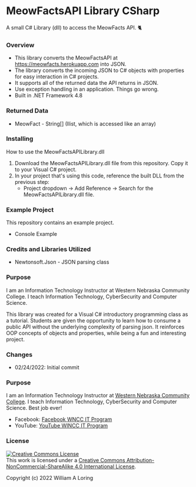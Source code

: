 # MeowFactsAPI Library CSharp
A small C# Library (dll) to access the MeowFacts API. :cat2: 
### Overview
- This library converts the MeowFactsAPI at https://meowfacts.herokuapp.com into JSON.
- The library converts the incoming JSON to C# objects with properties for easy interaction in C# projects.
- It supports all of the returned data the API returns in JSON.
- Use exception handling in an application. Things go wrong.
- Built in .NET Framework 4.8

### Returned Data
   * MeowFact - String[] (Ilist, which is accessed like an array)

### Installing
How to use the MeowFactsAPILibrary.dll

1. Download the MeowFactsAPILibrary.dll file from this repository. Copy it to your Visual C# project.
2. In your project that's using this code, reference the built DLL from the previous step:
   - Project dropdown -> Add Reference -> Search for the MeowFactsAPILibrary.dll file.
   
### Example Project
This repository contains an example project.
- Console Example

### Credits and Libraries Utilized
- Newtonsoft.Json - JSON parsing class

### Purpose
I am an Information Technology Instructor at Western Nebraska Community College. I teach Information Technology, CyberSecurity and Computer Science.

This library was created for a Visual C# introductory programming class as a tutorial. Students are given the opportunity to learn how to consume a public API without the underlying complexity of parsing json. It reinforces OOP concepts of objects and properties, while being a fun and interesting project.

### Changes
- 02/24/2022: Initial commit

### Purpose

I am an Information Technology Instructor at [Western Nebraska Community College](https://www.wncc.edu). I teach Information Technology, CyberSecurity and Computer Science. Best job ever!

- Facebook: [Facebook WNCC IT Program](https://www.facebook.com/wnccitprogram/)
- YouTube: [YouTube WINCC IT Program](https://www.youtube.com/@williamloringitinstructor)

### License
<a rel="license" href="http://creativecommons.org/licenses/by-nc-sa/4.0/"><img alt="Creative Commons License" style="border-width:0" src="https://i.creativecommons.org/l/by-nc-sa/4.0/88x31.png" /></a><br />This work is licensed under a <a rel="license" href="http://creativecommons.org/licenses/by-nc-sa/4.0/">Creative Commons Attribution-NonCommercial-ShareAlike 4.0 International License</a>.

Copyright (c) 2022 William A Loring
